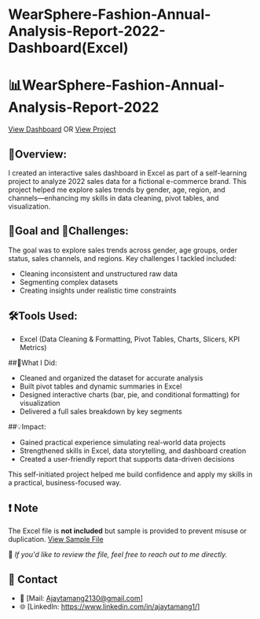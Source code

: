 # WearSphere-Fashion-Annual-Analysis-Report-2022-Dashboard(Excel)
# 📊WearSphere-Fashion-Annual-Analysis-Report-2022 
<a href="https://github.com/Tamang-Ajay/WearSphere-Fashion-Annual-Analysis-Report-2022-Dashboard-Excel-Project/blob/main/dashboard.png">View Dashboard</a> OR <a href="https://github.com/Tamang-Ajay/WearSphere-Fashion-Annual-Analysis-Report-2022-Dashboard-Excel-Project/blob/main/Wearsphere%20Fashiion%202022.pdf">View Project</a>

## 📌Overview:
I created an interactive sales dashboard in Excel as part of a self-learning project to analyze 2022 sales data for a fictional e-commerce brand. This project helped me explore sales trends by gender, age, region, and channels—enhancing my skills in data cleaning, pivot tables, and visualization.

## 🎯Goal and 🚧Challenges:
The goal was to explore sales trends across gender, age groups, order status, sales channels, and regions.
Key challenges I tackled included:
- Cleaning inconsistent and unstructured raw data
- Segmenting complex datasets
- Creating insights under realistic time constraints

## 🛠Tools Used:
- Excel (Data Cleaning & Formatting, Pivot Tables, Charts, Slicers, KPI Metrics) 

##🔧What I Did:
- Cleaned and organized the dataset for accurate analysis
- Built pivot tables and dynamic summaries in Excel
- Designed interactive charts (bar, pie, and conditional formatting) for visualization
- Delivered a full sales breakdown by key segments

##💡Impact:
- Gained practical experience simulating real-world data projects
- Strengthened skills in Excel, data storytelling, and dashboard creation
- Created a user-friendly report that supports data-driven decisions

This self-initiated project helped me build confidence and apply my skills in a practical, business-focused way.

## ❗ Note
The Excel file is **not included** but sample is provided to prevent misuse or duplication. <a href="https://github.com/Tamang-Ajay/WearSphere-Fashion-Annual-Analysis-Report-2022-Dashboard-Excel-Project/blob/main/wearsphere%20sample%20dataset.csv"> View Sample File</a>

📩 *If you'd like to review the file, feel free to reach out to me directly.*

## 🔗 Contact
- 📧 [Mail: Ajaytamang2130@gmail.com]  
- 🌐 [LinkedIn: https://www.linkedin.com/in/ajaytamang1/]


